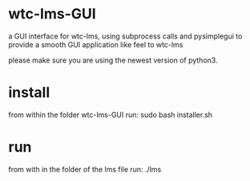 # wtc-lms-GUI
a GUI interface for wtc-lms, using subprocess calls and pysimplegui to provide a smooth GUI application like feel to wtc-lms  

please make sure you are using the newest version of python3.

# install
from within the folder wtc-lms-GUI run:
sudo bash installer.sh


# run
from with in the folder of the lms file run:
./lms
